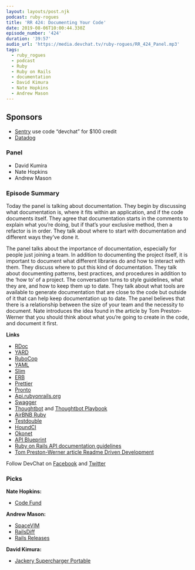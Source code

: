 ```yaml
---
layout: layouts/post.njk
podcast: ruby-rogues
title: 'RR 424: Documenting Your Code'
date: 2019-08-06T10:00:44.330Z
episode_number: '424'
duration: '39:57'
audio_url: 'https://media.devchat.tv/ruby-rogues/RR_424_Panel.mp3'
tags:
  - ruby_rogues
  - podcast
  - Ruby
  - Ruby on Rails
  - documentation
  - David Kimura
  - Nate Hopkins
  - Andrew Mason
---
```

## **Sponsors**



*   [Sentry](https://sentry.io/) use code “devchat” for $100 credit
*   [Datadog](https://dtdg.co/rubyrogues)


### **Panel**



*   David Kumira
*   Nate Hopkins
*   Andrew Mason


### **Episode Summary**

Today the panel is talking about documentation. They begin by discussing what documentation is, where it fits within an application, and if the code documents itself. They agree that documentation starts in the comments to explain what you’re doing, but if that’s your exclusive method, then a refactor is in order. They talk about where to start with documentation and different ways they’ve done it. 

The panel talks about the importance of documentation, especially for people just joining a team. In addition to documenting the project itself, it is important to document what different libraries do and how to interact with them. They discuss where to put this kind of documentation. They talk about documenting patterns, best practices, and procedures in addition to the ‘how to’ of a project. The conversation turns to style guidelines, what they are, and how to keep them up to date. They talk about what tools are available to generate documentation that are close to the code but outside of it that can help keep documentation up to date. The panel believes that there is a relationship between the size of your team and the necessity to document. Nate introduces the idea found in the article by Tom Preston-Werner that you should think about what you’re going to create in the code, and document it first.

**Links**



*   [RDoc](https://github.com/ruby/rdoc)
*   [YARD](https://yardoc.org/) 
*   [RuboCop](https://github.com/rubocop-hq/rubocop)
*   [YAML](https://yaml.org/)
*   [Slim](http://www.slimframework.com/)
*   [ERB](https://ruby-doc.org/stdlib-2.6.3/libdoc/erb/rdoc/ERB.html)
*   [Prettier](https://prettier.io/)
*   [Pronto](https://github.com/prontolabs/pronto)
*   [Api.rubyonrails.org](https://api.rubyonrails.org/)
*   [Swagger](https://swagger.io/)
*   [Thoughtbot](https://github.com/thoughtbot/guides/tree/master/style) and [Thoughtbot Playbook](https://thoughtbot.com/playbook)
*   [AirBNB Ruby](https://github.com/airbnb/ruby)
*   [Testdouble](https://github.com/testdouble/standard)
*   [HoundCI](https://houndci.com/)
*   [Okonet](https://github.com/okonet/lint-staged)
*   [API Blueprint](https://apiblueprint.org)
*   [Ruby on Rails API documentation guidelines](https://guides.rubyonrails.org/api_documentation_guidelines.html)
*   [Tom Preston-Werner article Readme Driven Development](http://tom.preston-werner.com/2010/08/23/readme-driven-development.html)

Follow DevChat on [Facebook](https://www.facebook.com/DevChattv/?__tn__=%2Cd%2CP-R&eid=ARDBDrBnK71PDmx_8gE_IeIEo5SnM7cyzylVBjAwfaOo1ck_6q3GXuRBfaUQZaWVvFGyEVjrhDwnS_tV) and [Twitter](https://twitter.com/devchattv?lang=en)


### **Picks**

**Nate Hopkins:**



*   [Code Fund](https://codefund.io/)

**Andrew Mason:**



*   [SpaceVIM](https://spacevim.org/)
*   [RailsDiff](http://railsdiff.org/)
*   [Rails Releases](https://github.com/rails/rails/releases/tag/v6.0.0.rc2)

**David Kimura:**



*   [Jackery Supercharger Portable](https://www.jackery.com/products/supercharge-26800-portable-charger/?variant=19479447568471)

<!-- Docs to Markdown version 1.0β17 -->
